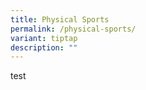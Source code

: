 ```yaml
---
title: Physical Sports
permalink: /physical-sports/
variant: tiptap
description: ""
---
```

<p>test</p>
